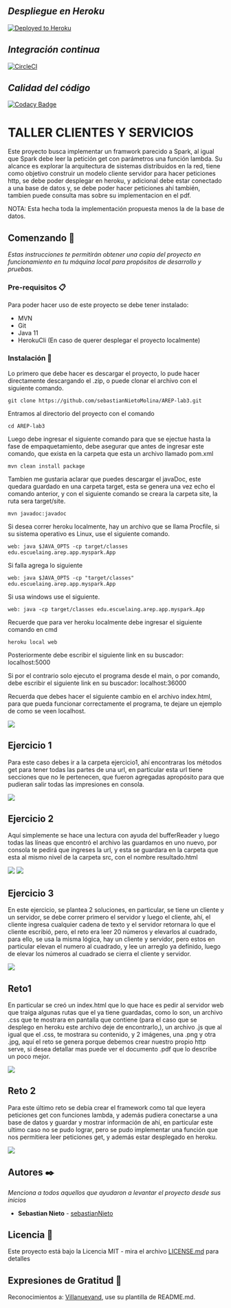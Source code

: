## _Despliegue en Heroku_ 
[![Deployed to Heroku](https://www.herokucdn.com/deploy/button.png)](https://aqueous-plains-80854.herokuapp.com/)

 ## _Integración continua_ 
[![CircleCI](https://circleci.com/gh/circleci/circleci-docs.svg?style=svg)](https://app.circleci.com/pipelines/github/sebastianNietoMolina/AREP-lab3)

## _Calidad del código_ 
[![Codacy Badge](https://app.codacy.com/project/badge/Grade/1c87e9036fa24241bac6f42d854ffa2b)](https://www.codacy.com/gh/sebastianNietoMolina/AREP-lab3/dashboard?utm_source=github.com&amp;utm_medium=referral&amp;utm_content=sebastianNietoMolina/AREP-lab3&amp;utm_campaign=Badge_Grade)

# TALLER CLIENTES Y SERVICIOS

Este proyecto busca implementar un framwork parecido a Spark, al igual que Spark debe leer la petición get con parámetros una función lambda. Su alcance es explorar la arquitectura de sistemas distribuidos en la red, tiene como objetivo construir un modelo cliente servidor para hacer peticiones http, se debe poder desplegar en heroku, y adicional debe estar conectado a una base de datos y, se debe poder hacer peticiones ahí también, tambien puede consulta mas sobre su implementacion en el pdf.

NOTA: Esta hecha toda la implementación propuesta menos la de la base de datos. 

## Comenzando 🚀

_Estas instrucciones te permitirán obtener una copia del proyecto en funcionamiento en tu máquina local para propósitos de desarrollo y pruebas._

### Pre-requisitos 📋

Para poder hacer uso de este proyecto se debe tener instalado:
 
  * MVN
  * Git
  * Java 11
  * HerokuCli (En caso de querer desplegar el proyecto localmente)

### Instalación 🔧

Lo primero que debe hacer es descargar el proyecto, lo pude hacer directamente descargando el .zip, o puede clonar el archivo con el siguiente comando.

```
git clone https://github.com/sebastianNietoMolina/AREP-lab3.git
```

Entramos al directorio del proyecto con el comando

```
cd AREP-lab3
```

Luego debe ingresar el siguiente comando para que se ejectue hasta la fase de empaquetamiento, debe asegurar que antes de ingresar este comando, que exista en la carpeta que esta un archivo llamado pom.xml

```
mvn clean install package
```

Tambien me gustaria aclarar que puedes descargar el javaDoc, este quedara guardado en una carpeta target, esta se genera una vez echo el comando anterior, y con el siguiente comando se creara la carpeta site, la ruta sera target/site.

```
mvn javadoc:javadoc
```

Si desea correr heroku localmente, hay un archivo que se llama Procfile, si su sistema operativo es Linux, use el siguiente comando.

```
web: java $JAVA_OPTS -cp target/classes edu.escuelaing.arep.app.myspark.App
```

Si falla agrega lo siguiente

```
web: java $JAVA_OPTS -cp "target/classes" edu.escuelaing.arep.app.myspark.App
```
Si usa windows use el siguiente.

```
web: java -cp target/classes edu.escuelaing.arep.app.myspark.App
```

Recuerde que para ver heroku localmente debe ingresar el siguiente comando en cmd 

```
heroku local web
```
Posteriormente debe escribir el siguiente link en su buscador: localhost:5000

Si por el contrario solo ejecuto el programa desde el main, o por comando, debe escribir el siguiente link en su buscador: localhost:36000

Recuerda que debes hacer el siguiente cambio en el archivo index.html, para que pueda funcionar correctamente el programa, te dejare un ejemplo de como se veen localhost.

![](fotos/localhost.JPG)

## Ejercicio 1

Para este caso debes ir a la carpeta ejercicio1, ahí encontraras los métodos get para tener todas las partes de una url, en particular esta url tiene secciones que no le pertenecen, que fueron agregadas apropósito para que pudieran salir todas las impresiones en consola.

![](fotos/ejercicio1.JPG)

## Ejercicio 2

Aquí simplemente se hace  una lectura con ayuda del bufferReader y luego todas las líneas que encontró el archivo las guardamos en uno nuevo, por consola te pedirá que ingreses la url, y esta se guardara en la carpeta que esta al mismo nivel de la carpeta src, con el nombre resultado.html

![](fotos/ejercicio2-1.JPG)
![](fotos/ejercicio2-2.JPG)

## Ejercicio 3

En este ejercicio, se plantea 2 soluciones, en particular, se tiene un cliente y un servidor, se debe correr primero el servidor y luego el cliente, ahí, el cliente ingresa cualquier cadena de texto y el servidor retornara lo que el cliente escribió, pero, el reto era leer 20 números y elevarlos al cuadrado, para ello, se usa la misma lógica, hay un cliente y servidor, pero estos en particular elevan el numero al cuadrado, y lee un arreglo ya definido, luego de elevar los números al cuadrado se cierra el cliente y servidor.

![](fotos/ejercicio3.JPG)

## Reto1

En particular se creó un index.html que lo que hace es pedir al servidor web que traiga algunas rutas que el ya tiene guardadas, como lo son, un archivo .css que te mostrara en pantalla que contiene (para el caso que se desplego en heroku este archivo deje de encontrarlo,), un archivo .js que al igual que el .css, te mostrara su contenido, y 2 imágenes, una .png y otra .jpg, aquí el reto se genera porque debemos crear nuestro propio http serve, si desea detallar mas puede ver el documento .pdf que lo describe un poco mejor.

![](fotos/reto1.JPG)

## Reto 2

Para este último reto se debía crear el framework como tal que leyera peticiones get con funciones lambda, y además pudiera conectarse a una base de datos y guardar y mostrar información de ahí, en particular este ultimo caso no se pudo lograr, pero se pudo implementar una función que nos permitiera leer peticiones get, y además estar desplegado en heroku.

![](fotos/reto2.JPG)

## Autores ✒️

_Menciona a todos aquellos que ayudaron a levantar el proyecto desde sus inicios_

* **Sebastian Nieto** - [sebastianNieto](https://github.com/sebastianNietoMolina)

## Licencia 📄

Este proyecto está bajo la Licencia MIT - mira el archivo [LICENSE.md](LICENSE.md) para detalles

## Expresiones de Gratitud 🎁

Reconocimientos a: [Villanuevand](https://github.com/Villanuevand), use su plantilla de README.md.

